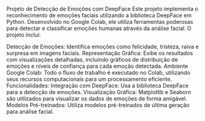 Projeto de Detecção de Emoções com DeepFace
Este projeto implementa o reconhecimento de emoções faciais utilizando a biblioteca DeepFace em Python. Desenvolvido no Google Colab, ele utiliza ferramentas poderosas para detectar e classificar emoções humanas através da análise facial. O projeto inclui:

Detecção de Emoções: Identifica emoções como felicidade, tristeza, raiva e surpresa em imagens faciais.
Representação Gráfica: Exibe os resultados com visualizações detalhadas, incluindo gráficos de distribuição de emoções e níveis de confiança para cada emoção detectada.
Ambiente Google Colab: Todo o fluxo de trabalho é executado no Colab, utilizando seus recursos computacionais para um processamento eficiente.
Funcionalidades:
Integração com DeepFace: Usa a biblioteca DeepFace para a detecção de emoções.
Visualização Gráfica: Matplotlib e Seaborn são utilizados para visualizar os dados de emoções de forma amigável.
Modelos Pré-treinados: Utiliza modelos pré-treinados de última geração para análise facial.
